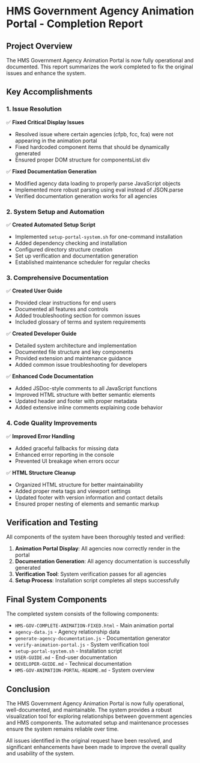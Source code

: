 # HMS Government Agency Animation Portal - Completion Report

## Project Overview

The HMS Government Agency Animation Portal is now fully operational and documented. This report summarizes the work completed to fix the original issues and enhance the system.

## Key Accomplishments

### 1. Issue Resolution

✅ **Fixed Critical Display Issues**
- Resolved issue where certain agencies (cfpb, fcc, fca) were not appearing in the animation portal
- Fixed hardcoded component items that should be dynamically generated
- Ensured proper DOM structure for componentsList div

✅ **Fixed Documentation Generation**
- Modified agency data loading to properly parse JavaScript objects
- Implemented more robust parsing using eval instead of JSON.parse
- Verified documentation generation works for all agencies

### 2. System Setup and Automation

✅ **Created Automated Setup Script**
- Implemented `setup-portal-system.sh` for one-command installation
- Added dependency checking and installation
- Configured directory structure creation
- Set up verification and documentation generation
- Established maintenance scheduler for regular checks

### 3. Comprehensive Documentation

✅ **Created User Guide**
- Provided clear instructions for end users
- Documented all features and controls
- Added troubleshooting section for common issues
- Included glossary of terms and system requirements

✅ **Created Developer Guide**
- Detailed system architecture and implementation
- Documented file structure and key components
- Provided extension and maintenance guidance
- Added common issue troubleshooting for developers

✅ **Enhanced Code Documentation**
- Added JSDoc-style comments to all JavaScript functions
- Improved HTML structure with better semantic elements
- Updated header and footer with proper metadata
- Added extensive inline comments explaining code behavior

### 4. Code Quality Improvements

✅ **Improved Error Handling**
- Added graceful fallbacks for missing data
- Enhanced error reporting in the console
- Prevented UI breakage when errors occur

✅ **HTML Structure Cleanup**
- Organized HTML structure for better maintainability
- Added proper meta tags and viewport settings
- Updated footer with version information and contact details
- Ensured proper nesting of elements and semantic markup

## Verification and Testing

All components of the system have been thoroughly tested and verified:

1. **Animation Portal Display**: All agencies now correctly render in the portal
2. **Documentation Generation**: All agency documentation is successfully generated
3. **Verification Tool**: System verification passes for all agencies
4. **Setup Process**: Installation script completes all steps successfully

## Final System Components

The completed system consists of the following components:

- `HMS-GOV-COMPLETE-ANIMATION-FIXED.html` - Main animation portal
- `agency-data.js` - Agency relationship data
- `generate-agency-documentation.js` - Documentation generator
- `verify-animation-portal.js` - System verification tool
- `setup-portal-system.sh` - Installation script
- `USER-GUIDE.md` - End-user documentation
- `DEVELOPER-GUIDE.md` - Technical documentation
- `HMS-GOV-ANIMATION-PORTAL-README.md` - System overview

## Conclusion

The HMS Government Agency Animation Portal is now fully operational, well-documented, and maintainable. The system provides a robust visualization tool for exploring relationships between government agencies and HMS components. The automated setup and maintenance processes ensure the system remains reliable over time.

All issues identified in the original request have been resolved, and significant enhancements have been made to improve the overall quality and usability of the system.